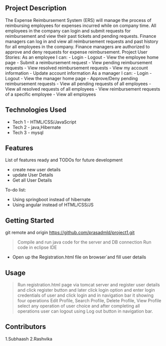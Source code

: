 
## Project Description

The Expense Reimbursement System (ERS) will manage the process of reimbursing employees for expenses incurred while on company time. All employees in the company can login and submit requests for reimbursement and view their past tickets and pending requests. Finance managers can log in and view all reimbursement requests and past history for all employees in the company. Finance managers are authorized to approve and deny requests for expense reimbursement. Project User Stories: As an employee I can: - Login - Logout - View the employee home page - Submit a reimbursement request - View pending reimbursement requests - View resolved reimbursement requests - View my account information - Update account information As a manager I can: - Login - Logout - View the manager home page - Approve/Deny pending reimbursement requests - View all pending requests of all employees - View all resolved requests of all employees - View reimbursement requests of a specific employee - View all employees

## Technologies Used

* Tech 1 - HTML/CSS/JavaScript
* Tech 2 - java,Hibernate
* Tech 3 - mysql

## Features

List of features ready and TODOs for future development
* create new user details 
* update User Details
* Get all User Details

To-do list:
* Using springboot instead of hibernate
* Using angular instead of HTML/CSS/JS

## Getting Started
   
git remote and origin https://github.com/prasadmld/project1.git


> Compile and run java code for the server and DB connection
>  Run code in eclipse IDE

- Open up the Registration.html file on browser`and fill user details


## Usage

> Run registration.html page via tomcat server and register user details and click register button and later click login option and enter login credentials of user and click login and in navigation bar it showing four operations Edit Profile, Search Profile, Delete Profile, View Profile select any operation of user choice and after completing all operations user can logout using Log out button in navigation bar.

## Contributors
1.Subhaash
2.Rashvika
